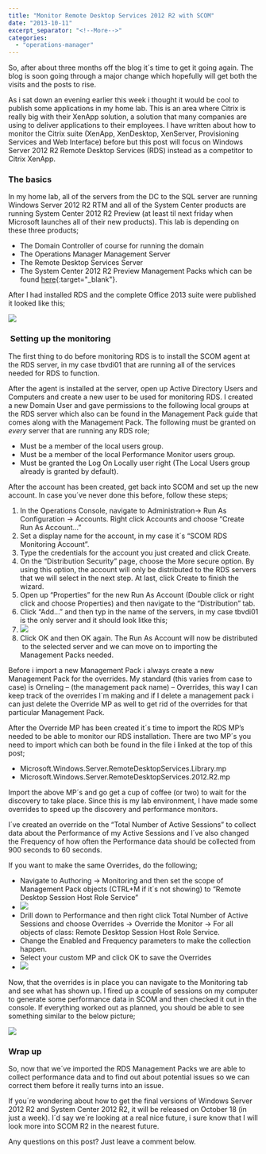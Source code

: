 ```yaml
---
title: "Monitor Remote Desktop Services 2012 R2 with SCOM"
date: "2013-10-11"
excerpt_separator: "<!--More-->"
categories: 
  - "operations-manager"
---
```


So, after about three months off the blog it´s time to get it going again. The blog is soon going through a major change which hopefully will get both the visits and the posts to rise.

As i sat down an evening earlier this week i thought it would be cool to publish some applications in my home lab. This is an area where Citrix is really big with their XenApp solution, a solution that many companies are using to deliver applications to their employees. I have written about how to monitor the Citrix suite (XenApp, XenDesktop, XenServer, Provisioning Services and Web Interface) before but this post will focus on Windows Server 2012 R2 Remote Desktop Services (RDS) instead as a competitor to Citrix XenApp.
<!--More-->
### The basics

In my home lab, all of the servers from the DC to the SQL server are running Windows Server 2012 R2 RTM and all of the System Center products are running System Center 2012 R2 Preview (at least til next friday when Microsoft launches all of their new products). This lab is depending on these three products;

- The Domain Controller of course for running the domain
- The Operations Manager Management Server
- The Remote Desktop Services Server
- The System Center 2012 R2 Preview Management Packs which can be found [here](http://www.microsoft.com/en-us/download/details.aspx?id=39375){:target="_blank"}.

After I had installed RDS and the complete Office 2013 suite were published it looked like this;

![](https://blog.orneling.se/assets/images/2013/10/RDWEB.png)

###  Setting up the monitoring

The first thing to do before monitoring RDS is to install the SCOM agent at the RDS server, in my case tbvdi01 that are running all of the services needed for RDS to function.

After the agent is installed at the server, open up Active Directory Users and Computers and create a new user to be used for monitoring RDS. I created a new Domain User and gave permissions to the following local groups at the RDS server which also can be found in the Management Pack guide that comes along with the Management Pack. The following must be granted on _every_ server that are running any RDS role;

- Must be a member of the local users group.
- Must be a member of the local Performance Monitor users group.
- Must be granted the Log On Locally user right (The Local Users group already is granted by default).

After the account has been created, get back into SCOM and set up the new account. In case you´ve never done this before, follow these steps;

1. In the Operations Console, navigate to Administration-> Run As Configuration -> Accounts. Right click Accounts and choose “Create Run As Account…”
2. Set a display name for the account, in my case it´s “SCOM RDS Monitoring Account”.
3. Type the credentials for the account you just created and click Create.
4. On the “Distribution Security” page, choose the More secure option. By using this option, the account will only be distributed to the RDS servers that we will select in the next step. At last, click Create to finish the wizard.
5. Open up “Properties” for the new Run As Account (Double click or right click and choose Properties) and then navigate to the “Distribution” tab.
6. Click “Add…” and then typ in the name of the servers, in my case tbvdi01 is the only server and it should look litke this;
7. ![](https://blog.orneling.se/assets/images/2013/10/account-distribution.png)
8. Click OK and then OK again. The Run As Account will now be distributed  to the selected server and we can move on to importing the Management Packs needed.

Before i import a new Management Pack i always create a new Management Pack for the overrides. My standard (this varies from case to case) is Orneling – (the management pack name) – Overrides, this way I can keep track of the overrides I´m making and if I delete a management pack i can just delete the Override MP as well to get rid of the overrides for that particular Management Pack.

After the Override MP has been created it´s time to import the RDS MP’s needed to be able to monitor our RDS installation. There are two MP´s you need to import which can both be found in the file i linked at the top of this post;

- Microsoft.Windows.Server.RemoteDesktopServices.Library.mp
- Microsoft.Windows.Server.RemoteDesktopServices.2012.R2.mp

Import the above MP´s and go get a cup of coffee (or two) to wait for the discovery to take place. Since this is my lab environment, I have made some overrides to speed up the discovery and performance monitors.

I´ve created an override on the “Total Number of Active Sessions” to collect data about the Performance of my Active Sessions and I´ve also changed the Frequency of how often the Performance data should be collected from 900 seconds to 60 seconds.

If you want to make the same Overrides, do the following;

- Navigate to Authoring -> Monitoring and then set the scope of Management Pack objects (CTRL+M if it´s not showing) to “Remote Desktop Session Host Role Service”
- ![](https://blog.orneling.se/assets/images/2013/10/change-scope.png)
- Drill down to Performance and then right click Total Number of Active Sessions and choose Overrides -> Override the Monitor -> For all objects of class: Remote Desktop Session Host Role Service.
- Change the Enabled and Frequency parameters to make the collection happen.
- Select your custom MP and click OK to save the Overrides
- ![](https://blog.orneling.se/assets/images/2013/10/Overrides-RDS.png)

Now, that the overrides is in place you can navigate to the Monitoring tab and see what has shown up. I fired up a couple of sessions on my computer to generate some performance data in SCOM and then checked it out in the console. If everything worked out as planned, you should be able to see something similar to the below picture;

![](https://blog.orneling.se/assets/images/2013/10/RDSPerformance.png)

### Wrap up

So, now that we´ve imported the RDS Management Packs we are able to collect performance data and to find out about potential issues so we can correct them before it really turns into an issue.

If you´re wondering about how to get the final versions of Windows Server 2012 R2 and System Center 2012 R2, it will be released on October 18 (in just a week). I´d say we´re looking at a real nice future, i sure know that I will look more into SCOM R2 in the nearest future.

Any questions on this post? Just leave a comment below.